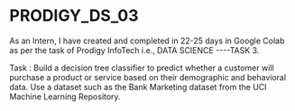 # PRODIGY_DS_03
As an Intern, I have created and completed in 22-25 days in Google Colab as per the task of Prodigy InfoTech i.e., DATA SCIENCE ----TASK 3.

Task : Build a decision tree classifier to predict whether a customer will purchase a product or service based on their demographic and behavioral data. Use a dataset such as the Bank Marketing dataset from the UCI Machine Learning Repository.
